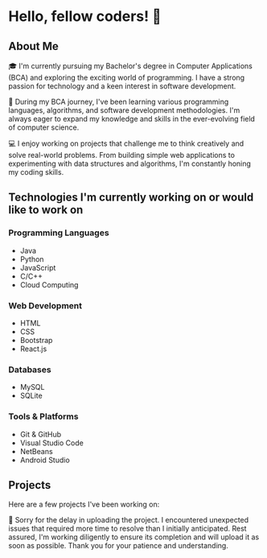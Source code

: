 # Hello, fellow coders! 👋

## About Me

🎓 I'm currently pursuing my Bachelor's degree in Computer Applications (BCA) and exploring the exciting world of programming. I have a strong passion for technology and a keen interest in software development.

🌱 During my BCA journey, I've been learning various programming languages, algorithms, and software development methodologies. I'm always eager to expand my knowledge and skills in the ever-evolving field of computer science.

💻 I enjoy working on projects that challenge me to think creatively and solve real-world problems. From building simple web applications to experimenting with data structures and algorithms, I'm constantly honing my coding skills.

## Technologies I'm currently working on or would like to work on

### Programming Languages
- Java
- Python
- JavaScript
- C/C++
- Cloud Computing

### Web Development
- HTML
- CSS
- Bootstrap
- React.js

### Databases
- MySQL
- SQLite

### Tools & Platforms
- Git & GitHub
- Visual Studio Code
- NetBeans
- Android Studio

## Projects

Here are a few projects I've been working on:

🙏 Sorry for the delay in uploading the project. I encountered unexpected issues that required more time to resolve than I initially anticipated. Rest assured, I'm working diligently to ensure its completion and will upload it as soon as possible. Thank you for your patience and understanding.





<!---
prachisen2789/prachisen2789 is a ✨ special ✨ repository because its `README.md` (this file) appears on your GitHub profile.
You can click the Preview link to take a look at your changes.
--->
